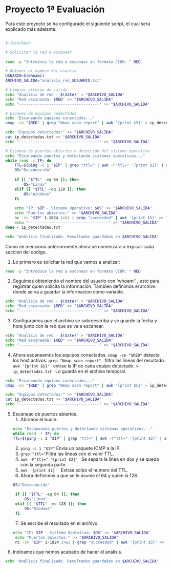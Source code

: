 # Proyecto 1ª Evaluación

Para este proyecto se ha configurado el siguiente script, el cual sera explicado más adelante:

```bash

#!/bin/bash

# Solicitar la red a escanear
 
read -p "Introduce la red a escanear en formato CIDR: " RED

# Obtener el nombre del usuario
USUARIO=$(whoami)
ARCHIVO_SALIDA="analisis_red_$USUARIO.txt"

# Limpiar archivo de salida
echo "Analisis de red - $(date)" > "$ARCHIVO_SALIDA"
echo "Red escaneada: $RED" >> "$ARCHIVO_SALIDA"
echo "-----------------------------------" >> "$ARCHIVO_SALIDA"

# Escaneo de equipos conectados
echo "Escaneando equipos conectados..."
nmap -sn "$RED" | grep "Nmap scan report" | awk '{print $5}' > ip_detectadas.txt

echo "Equipos detectados:" >> "$ARCHIVO_SALIDA"
cat ip_detectadas.txt >> "$ARCHIVO_SALIDA"
echo "-----------------------------------" >> "$ARCHIVO_SALIDA"

# Escaneo de puertos abiertos y detección del sistema operativo
echo "Escaneando puertos y detectando sistemas operativos..."
while read -r IP; do
    TTL=$(ping -c 1 "$IP" | grep "ttl=" | awk -F"ttl=" '{print $2}' | awk '{print $1}')
    OS="Desconocido"
    
    if [[ "$TTL" -eq 64 ]]; then
        OS="Linux"
    elif [[ "$TTL" -eq 128 ]]; then
        OS="Windows"
    fi
    
    echo "IP: $IP - Sistema Operativo: $OS" >> "$ARCHIVO_SALIDA"
    echo "Puertos abiertos:" >> "$ARCHIVO_SALIDA"
    nc -zv "$IP" 1-1024 2>&1 | grep "succeeded" | awk '{print $5}' >> "$ARCHIVO_SALIDA"
    echo "-----------------------------------" >> "$ARCHIVO_SALIDA"
done < ip_detectadas.txt

echo "Análisis finalizado. Resultados guardados en $ARCHIVO_SALIDA"
```
Como se menciono anteriormente ahora se comenzara a expicar cada seccion del codigo.
1. Lo primero es solicitar la red que vamos a analizar:
```bash
read -p "Introduce la red a escanear en formato CIDR: " RED
```
2. Seguimos obteniendo el nombre del usuario con 'whoami' , esto para registrar quien solicita la información. Tambien definimos el archivo donde se va a guardar la informacion como variable.
```bash 
echo "Analisis de red - $(date)" > "$ARCHIVO_SALIDA"
echo "Red escaneada: $RED" >> "$ARCHIVO_SALIDA"
echo "-----------------------------------" >> "$ARCHIVO_SALIDA"
```
3. Configuramos que el archivo se sobreescriba y se guarde la fecha y hora junto con la red que se va a escanear.
```bash
echo "Analisis de red - $(date)" > "$ARCHIVO_SALIDA"
echo "Red escaneada: $RED" >> "$ARCHIVO_SALIDA"
echo "-----------------------------------" >> "$ARCHIVO_SALIDA"
```
4. Ahora escaneamos los equipos conectados. ``` nmap -sn "$RED" ``` detecta los host activos. ```grep "Nmap scan report" ``` filtra las líneas del resultado. ```awk '{print $5}' ``` extrae la IP de cada equipo detectado. ```> ip_detectadas.txt ``` Lo guarda en el archivo temporal.
```bash
echo "Escaneando equipos conectados..."
nmap -sn "$RED" | grep "Nmap scan report" | awk '{print $5}' > ip_detectadas.txt
```
```bash
echo "Equipos detectados:" >> "$ARCHIVO_SALIDA"
cat ip_detectadas.txt >> "$ARCHIVO_SALIDA"
echo "-----------------------------------" >> "$ARCHIVO_SALIDA"
```
5. Escaneao de puertos abiertos.
   1. Abrimos el bucle.
   ```bash 
   echo "Escaneando puertos y detectando sistemas operativos..."
   while read -r IP; do
   TTL=$(ping -c 1 "$IP" | grep "ttl=" | awk -F"ttl=" '{print $2}' | awk '{print $1}')
   ```
   2. ``` ping -c 1 "$IP" ``` Envia un paquete ICMP a la IP.
   3. ``` grep "ttl=" ```Filtra las líneas con el valor TTL.
   4. ```awk -F"ttl=" '{print $2}' ``` Se separa la línea en dos y se queda con la segunda parte. 
   5. ```awk '{print $1}' ``` Extrae solpo el numero del TTL.
   6. Ahora definimos a que se le asume el 64 y quien la 128.
   ```bash
   OS="Desconocido"
    
    if [[ "$TTL" -eq 64 ]]; then
        OS="Linux"
    elif [[ "$TTL" -eq 128 ]]; then
        OS="Windows"
    fi
    ```
   7. Se escribe el resultado en el archivo.
   ```bash
   echo "IP: $IP - Sistema Operativo: $OS" >> "$ARCHIVO_SALIDA"
    echo "Puertos abiertos:" >> "$ARCHIVO_SALIDA"
    nc -zv "$IP" 1-1024 2>&1 | grep "succeeded" | awk '{print $5}' >> "$ARCHIVO_SALIDA" 
    ```
6. Indicamos que hemos acabado de hacer el analisis.
```bash
echo "Análisis finalizado. Resultados guardados en $ARCHIVO_SALIDA"
```
